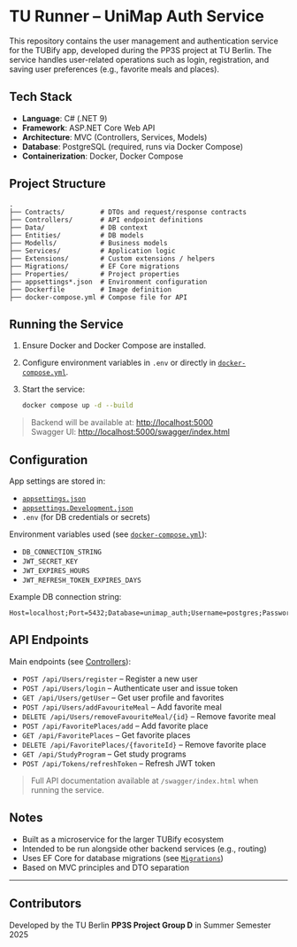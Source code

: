 # TU Runner – UniMap Auth Service

This repository contains the user management and authentication service for the TUBify app, developed during the PP3S project at TU Berlin. The service handles user-related operations such as login, registration, and saving user preferences (e.g., favorite meals and places).

## Tech Stack

- **Language**: C# (.NET 9)
- **Framework**: ASP.NET Core Web API
- **Architecture**: MVC (Controllers, Services, Models)
- **Database**: PostgreSQL (required, runs via Docker Compose)
- **Containerization**: Docker, Docker Compose

## Project Structure

```
.
├── Contracts/         # DTOs and request/response contracts
├── Controllers/       # API endpoint definitions
├── Data/              # DB context
├── Entities/          # DB models
├── Modells/           # Business models
├── Services/          # Application logic
├── Extensions/        # Custom extensions / helpers
├── Migrations/        # EF Core migrations
├── Properties/        # Project properties
├── appsettings*.json  # Environment configuration
├── Dockerfile         # Image definition
├── docker-compose.yml # Compose file for API
```

## Running the Service

1. Ensure Docker and Docker Compose are installed.
2. Configure environment variables in `.env` or directly in [`docker-compose.yml`](docker-compose.yml).
3. Start the service:

    ```sh
    docker compose up -d --build
    ```

> Backend will be available at: [http://localhost:5000](http://localhost:5000)  
> Swagger UI: [http://localhost:5000/swagger/index.html](http://localhost:5000/swagger/index.html)

## Configuration

App settings are stored in:

* [`appsettings.json`](appsettings.json)
* [`appsettings.Development.json`](appsettings.Development.json)
* `.env` (for DB credentials or secrets)

Environment variables used (see [`docker-compose.yml`](docker-compose.yml)):

- `DB_CONNECTION_STRING`
- `JWT_SECRET_KEY`
- `JWT_EXPIRES_HOURS`
- `JWT_REFRESH_TOKEN_EXPIRES_DAYS`

Example DB connection string:

```
Host=localhost;Port=5432;Database=unimap_auth;Username=postgres;Password=your_password
```

## API Endpoints

Main endpoints (see [Controllers](Controllers/)):

* `POST /api/Users/register` – Register a new user
* `POST /api/Users/login` – Authenticate user and issue token
* `GET /api/Users/getUser` – Get user profile and favorites
* `POST /api/Users/addFavouriteMeal` – Add favorite meal
* `DELETE /api/Users/removeFavouriteMeal/{id}` – Remove favorite meal
* `POST /api/FavoritePlaces/add` – Add favorite place
* `GET /api/FavoritePlaces` – Get favorite places
* `DELETE /api/FavoritePlaces/{favoriteId}` – Remove favorite place
* `GET /api/StudyProgram` – Get study programs
* `POST /api/Tokens/refreshToken` – Refresh JWT token

> Full API documentation available at `/swagger/index.html` when running the service.

## Notes

* Built as a microservice for the larger TUBify ecosystem
* Intended to be run alongside other backend services (e.g., routing)
* Uses EF Core for database migrations (see [`Migrations`](Migrations/))
* Based on MVC principles and DTO separation

---

## Contributors

Developed by the TU Berlin **PP3S Project Group D** in Summer Semester 2025
